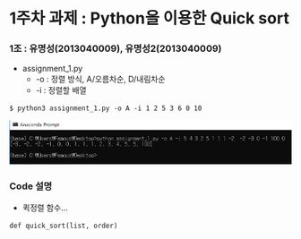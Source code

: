 1주차 과제 : Python을 이용한 Quick sort
=============

### 1조 : 유명성(2013040009), 유명성2(2013040009)

* assignment_1.py
  * -o : 정렬 방식, A/오름차순, D/내림차순
  * -i : 정렬할 배열
 
<pre><code>$ python3 assignment_1.py -o A -i 1 2 5 3 6 0 10</code></pre>

![result](./result.PNG)

### Code 설명

* 퀵정렬 함수...
<pre><code>def quick_sort(list, order)</pre></code>
